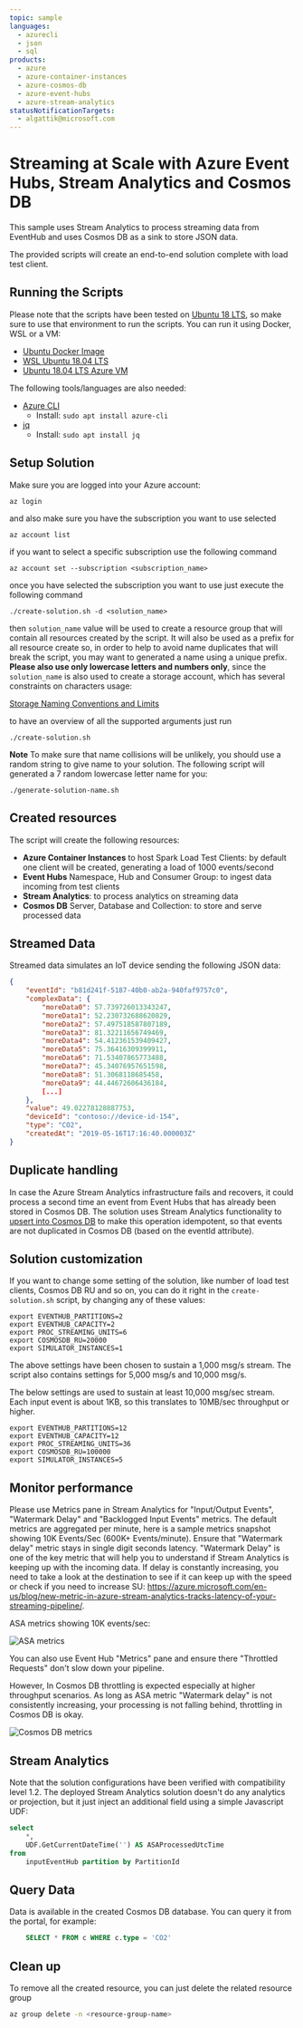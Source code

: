 ```yaml
---
topic: sample
languages:
  - azurecli
  - json
  - sql
products:
  - azure
  - azure-container-instances
  - azure-cosmos-db
  - azure-event-hubs
  - azure-stream-analytics
statusNotificationTargets:
  - algattik@microsoft.com
---
```


# Streaming at Scale with Azure Event Hubs, Stream Analytics and Cosmos DB

This sample uses Stream Analytics to process streaming data from EventHub and uses Cosmos DB as a sink to store JSON data.

The provided scripts will create an end-to-end solution complete with load test client.  

## Running the Scripts

Please note that the scripts have been tested on [Ubuntu 18 LTS](http://releases.ubuntu.com/18.04/), so make sure to use that environment to run the scripts. You can run it using Docker, WSL or a VM:

- [Ubuntu Docker Image](https://hub.docker.com/_/ubuntu/)
- [WSL Ubuntu 18.04 LTS](https://www.microsoft.com/en-us/p/ubuntu-1804-lts/9n9tngvndl3q?activetab=pivot:overviewtab)
- [Ubuntu 18.04 LTS Azure VM](https://azuremarketplace.microsoft.com/en-us/marketplace/apps/Canonical.UbuntuServer1804LTS)

The following tools/languages are also needed:

- [Azure CLI](https://docs.microsoft.com/en-us/cli/azure/install-azure-cli-apt?view=azure-cli-latest)
  - Install: `sudo apt install azure-cli`
- [jq](https://stedolan.github.io/jq/)
  - Install: `sudo apt install jq`

## Setup Solution

Make sure you are logged into your Azure account:

    az login

and also make sure you have the subscription you want to use selected

    az account list

if you want to select a specific subscription use the following command

    az account set --subscription <subscription_name>

once you have selected the subscription you want to use just execute the following command

    ./create-solution.sh -d <solution_name>

then `solution_name` value will be used to create a resource group that will contain all resources created by the script. It will also be used as a prefix for all resource create so, in order to help to avoid name duplicates that will break the script, you may want to generated a name using a unique prefix. **Please also use only lowercase letters and numbers only**, since the `solution_name` is also used to create a storage account, which has several constraints on characters usage:

[Storage Naming Conventions and Limits](https://docs.microsoft.com/en-us/azure/architecture/best-practices/naming-conventions#storage)

to have an overview of all the supported arguments just run

    ./create-solution.sh

**Note**
To make sure that name collisions will be unlikely, you should use a random string to give name to your solution. The following script will generated a 7 random lowercase letter name for you:

    ./generate-solution-name.sh

## Created resources

The script will create the following resources:

- **Azure Container Instances** to host Spark Load Test Clients: by default one client will be created, generating a load of 1000 events/second
- **Event Hubs** Namespace, Hub and Consumer Group: to ingest data incoming from test clients
- **Stream Analytics**: to process analytics on streaming data
- **Cosmos DB** Server, Database and Collection: to store and serve processed data

## Streamed Data

Streamed data simulates an IoT device sending the following JSON data:

```json
{
    "eventId": "b81d241f-5187-40b0-ab2a-940faf9757c0",
    "complexData": {
        "moreData0": 57.739726013343247,
        "moreData1": 52.230732688620829,
        "moreData2": 57.497518587807189,
        "moreData3": 81.32211656749469,
        "moreData4": 54.412361539409427,
        "moreData5": 75.36416309399911,
        "moreData6": 71.53407865773488,
        "moreData7": 45.34076957651598,
        "moreData8": 51.3068118685458,
        "moreData9": 44.44672606436184,
        [...]
    },
    "value": 49.02278128887753,
    "deviceId": "contoso://device-id-154",
    "type": "CO2",
    "createdAt": "2019-05-16T17:16:40.000003Z"
}
```

## Duplicate handling

In case the Azure Stream Analytics infrastructure fails and recovers, it could process a second time an event from Event Hubs that has already been stored in Cosmos DB. The solution uses Stream Analytics functionality to [upsert into Cosmos DB](https://docs.microsoft.com/en-us/azure/stream-analytics/stream-analytics-documentdb-output#upserts-from-stream-analytics) to make this operation idempotent, so that events are not duplicated in Cosmos DB (based on the eventId attribute).

## Solution customization

If you want to change some setting of the solution, like number of load test clients, Cosmos DB RU and so on, you can do it right in the `create-solution.sh` script, by changing any of these values:

    export EVENTHUB_PARTITIONS=2
    export EVENTHUB_CAPACITY=2
    export PROC_STREAMING_UNITS=6
    export COSMOSDB_RU=20000
    export SIMULATOR_INSTANCES=1

The above settings have been chosen to sustain a 1,000 msg/s stream. The script also contains settings for 5,000 msg/s and 10,000 msg/s.

The below settings are used to sustain at least 10,000 msg/sec stream. Each input event is about 1KB, so this translates to 10MB/sec throughput or higher.

    export EVENTHUB_PARTITIONS=12
    export EVENTHUB_CAPACITY=12
    export PROC_STREAMING_UNITS=36
    export COSMOSDB_RU=100000
    export SIMULATOR_INSTANCES=5

## Monitor performance

Please use Metrics pane in Stream Analytics for "Input/Output Events", "Watermark Delay" and "Backlogged Input Events" metrics. The default metrics are aggregated per minute, here is a sample metrics snapshot showing 10K Events/Sec (600K+ Events/minute). Ensure that "Watermark delay" metric stays in single digit seconds latency. "Watermark Delay" is one of the key metric that will help you to understand if Stream Analytics is keeping up with the incoming data. If delay is constantly increasing, you need to take a look at the destination to see if it can keep up with the speed or check if you need to increase SU: https://azure.microsoft.com/en-us/blog/new-metric-in-azure-stream-analytics-tracks-latency-of-your-streaming-pipeline/.

ASA metrics showing 10K events/sec:

![ASA metrics](01-stream-analytics-metrics.png "Azure Stream Analytics 10K events/sec metrics")

You can also use Event Hub "Metrics" pane and ensure there "Throttled Requests" don't slow down your pipeline.

However, In Cosmos DB throttling is expected especially at higher throughput scenarios. As long as ASA metric "Watermark delay" is not consistently increasing, your processing is not falling behind, throttling in Cosmos DB is okay.

![Cosmos DB metrics](02-cosmosdb-metrics.png "Cosmos DB collection metrics")

## Stream Analytics

Note that the solution configurations have been verified with compatibility level 1.2. The deployed Stream Analytics solution doesn't do any analytics or projection, but it just inject an additional field using a simple Javascript UDF:

```sql
select 
    *, 
    UDF.GetCurrentDateTime('') AS ASAProcessedUtcTime
from 
    inputEventHub partition by PartitionId
```

## Query Data

Data is available in the created Cosmos DB database. You can query it from the portal, for example:

```sql
    SELECT * FROM c WHERE c.type = 'CO2'
```

## Clean up

To remove all the created resource, you can just delete the related resource group

```bash
az group delete -n <resource-group-name>
```
